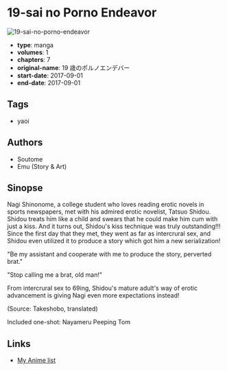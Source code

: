 # 19-sai no Porno Endeavor

![19-sai-no-porno-endeavor](https://cdn.myanimelist.net/images/manga/2/226891.jpg)

-   **type**: manga
-   **volumes**: 1
-   **chapters**: 7
-   **original-name**: 19 歳のポルノエンデバー
-   **start-date**: 2017-09-01
-   **end-date**: 2017-09-01

## Tags

-   yaoi

## Authors

-   Soutome
-   Emu (Story & Art)

## Sinopse

Nagi Shinonome, a college student who loves reading erotic novels in sports newspapers, met with his admired erotic novelist, Tatsuo Shidou. Shidou treats him like a child and swears that he could make him cum with just a kiss. And it turns out, Shidou's kiss technique was truly outstanding!!! Since the first day that they met, they went as far as intercrural sex, and Shidou even utilized it to produce a story which got him a new serialization!

"Be my assistant and cooperate with me to produce the story, perverted brat."

"Stop calling me a brat, old man!"

From intercrural sex to 69ing, Shidou's mature adult's way of erotic advancement is giving Nagi even more expectations instead!

(Source: Takeshobo, translated)

Included one-shot: Nayameru Peeping Tom

## Links

-   [My Anime list](https://myanimelist.net/manga/117732/19-sai_no_Porno_Endeavor)
